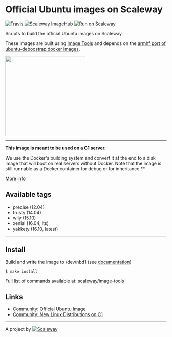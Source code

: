 # Official Ubuntu images on Scaleway

[![Travis](https://img.shields.io/travis/scaleway/image-ubuntu.svg)](https://travis-ci.org/scaleway/image-ubuntu)
[![Scaleway ImageHub](https://img.shields.io/badge/ImageHub-view-ff69b4.svg)](https://hub.scaleway.com/ubuntu-trusty.html)
[![Run on Scaleway](https://img.shields.io/badge/Scaleway-run-69b4ff.svg)](https://cloud.scaleway.com/#/servers/new?image=ef5bc6b0-223c-4b63-ab52-0a6b394dd9df)

Scripts to build the official Ubuntu images on Scaleway

These images are built using [Image Tools](https://github.com/scaleway/image-tools) and depends on the [armhf port of ubuntu-deboostrap docker images](https://registry.hub.docker.com/u/armbuild/ubuntu-debootstrap/).

<img src="http://design.ubuntu.com/wp-content/uploads/logo-ubuntu_no®-black_orange-hex.svg" width="250px" />

---

**This image is meant to be used on a C1 server.**

We use the Docker's building system and convert it at the end to a disk image that will boot on real servers without Docker. Note that the image is still runnable as a Docker container for debug or for inheritance.**

[More info](https://github.com/scaleway/image-tools)

Available tags
--------------

- precise (12.04)
- trusty (14.04)
- wily (15.10)
- xenial (16.04, lts)
- yakkety (16.10, latest)

---

Install
-------

Build and write the image to /dev/nbd1 (see [documentation](https://www.scaleway.com/docs/create-an-image-with-docker))

    $ make install

Full list of commands available at: [scaleway/image-tools](https://github.com/scaleway/image-tools/#commands)

Links
-----

- [Community: Official Ubuntu Image](https://community.cloud.online.net/t/official-ubuntu-image/345?u=manfred)
- [Community: New Linux Distributions on C1](https://community.cloud.online.net/t/official-new-linux-distributions-debian-coreos-centos-fedora-arch-linux/229?u=manfred)

---

A project by [![Scaleway](https://avatars1.githubusercontent.com/u/5185491?v=3&s=42)](https://www.scaleway.com/)

